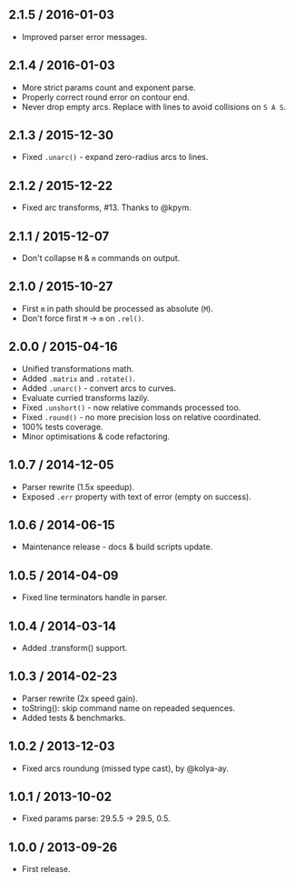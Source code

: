 2.1.5 / 2016-01-03
------------------

- Improved parser error messages.


2.1.4 / 2016-01-03
------------------

- More strict params count and exponent parse.
- Properly correct round error on contour end.
- Never drop empty arcs. Replace with lines to avoid collisions on `S A S`.


2.1.3 / 2015-12-30
------------------

- Fixed `.unarc()` - expand zero-radius arcs to lines.


2.1.2 / 2015-12-22
------------------

- Fixed arc transforms, #13. Thanks to @kpym.


2.1.1 / 2015-12-07
------------------

- Don't collapse `M` & `m` commands on output.


2.1.0 / 2015-10-27
------------------

- First `m` in path should be processed as absolute (`M`).
- Don't force first `M` -> `m` on `.rel()`.


2.0.0 / 2015-04-16
------------------

- Unified transformations math.
- Added `.matrix` and `.rotate()`.
- Added `.unarc()` - convert arcs to curves.
- Evaluate curried transforms lazily.
- Fixed `.unshort()` - now relative commands processed too.
- Fixed `.round()` - no more precision loss on relative coordinated.
- 100% tests coverage.
- Minor optimisations & code refactoring.


1.0.7 / 2014-12-05
------------------

- Parser rewrite (1.5x speedup).
- Exposed `.err` property with text of error (empty on success).


1.0.6 / 2014-06-15
------------------

- Maintenance release - docs & build scripts update.


1.0.5 / 2014-04-09
------------------

- Fixed line terminators handle in parser.


1.0.4 / 2014-03-14
------------------

- Added .transform() support.


1.0.3 / 2014-02-23
------------------

- Parser rewrite (2x speed gain).
- toString(): skip command name on repeaded sequences.
- Added tests & benchmarks.


1.0.2 / 2013-12-03
------------------

- Fixed arcs roundung (missed type cast), by @kolya-ay.


1.0.1 / 2013-10-02
------------------

- Fixed params parse: 29.5.5 -> 29.5, 0.5.


1.0.0 / 2013-09-26
------------------

- First release.
